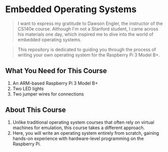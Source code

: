 # Embedded Operating Systems
> I want to express my gratitude to Dawson Engler, the instructor of the CS140e course. Although I'm not a Stanford student, I came across his materials one day, which inspired me to dive into the world of embedded operating systems.

> This repository is dedicated to guiding you through the process of writing your own operating system for the Raspberry Pi 3 Model B+.

## What You Need for This Course
1. An ARM-based Raspberry Pi 3 Model B+
2. Two LED lights
3. Two jumper wires for connections

## About This Course
1. Unlike traditional operating system courses that often rely on virtual machines for emulation, this course takes a different approach.
2. Here, you will write an operating system entirely from scratch, gaining hands-on experience with hardware-level programming on the Raspberry Pi.
